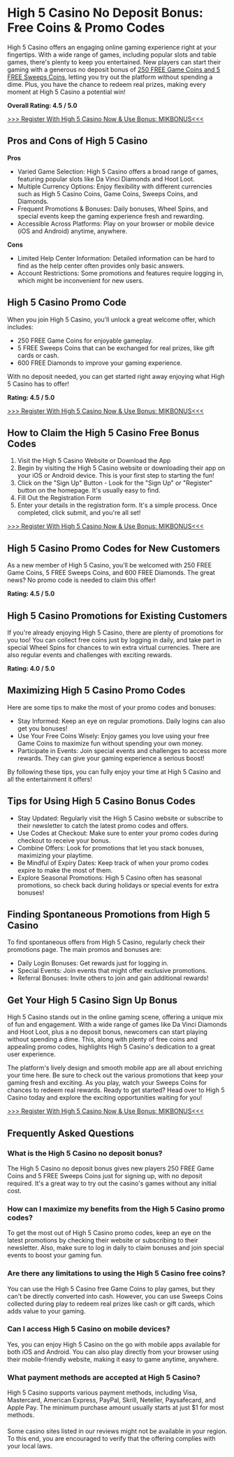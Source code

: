 <h1>High 5 Casino No Deposit Bonus: Free Coins & Promo Codes</h1>

High 5 Casino offers an engaging online gaming experience right at your fingertips. With a wide range of games, including popular slots and table games, there's plenty to keep you entertained. New players can start their gaming with a generous no deposit bonus of <a href="https://affiliates.routy.app/route/77745?affid=3353&ts=5003613?pa=github.com&pb=high_5_casino_no_deposit_bonus:_free_coins_&_promo_codes">250 FREE Game Coins and 5 FREE Sweeps Coins</a>, letting you try out the platform without spending a dime. Plus, you have the chance to redeem real prizes, making every moment at High 5 Casino a potential win!

<b>Overall Rating: 4.5 / 5.0</b>

<a href="https://affiliates.routy.app/route/77745?affid=3353&ts=5003613?pa=github.com&pb=high_5_casino_no_deposit_bonus:_free_coins_&_promo_codes">>>> Register With High 5 Casino Now & Use Bonus: MIKBONUS<<<</a>

<h2>Pros and Cons of High 5 Casino</h2>

<b>Pros</b>
<ul>
<li>Varied Game Selection: High 5 Casino offers a broad range of games, featuring popular slots like Da Vinci Diamonds and Hoot Loot.</li>
<li>Multiple Currency Options: Enjoy flexibility with different currencies such as High 5 Casino Coins, Game Coins, Sweeps Coins, and Diamonds.</li>
<li>Frequent Promotions & Bonuses: Daily bonuses, Wheel Spins, and special events keep the gaming experience fresh and rewarding.</li>
<li>Accessible Across Platforms: Play on your browser or mobile device (iOS and Android) anytime, anywhere.</li>
</ul>
<b>Cons</b>
<ul>
<li>Limited Help Center Information: Detailed information can be hard to find as the help center often provides only basic answers.</li>
<li>Account Restrictions: Some promotions and features require logging in, which might be inconvenient for new users.</li>
</ul>
<h2>High 5 Casino Promo Code</h2>

When you join High 5 Casino, you’ll unlock a great welcome offer, which includes:
<ul>
<li>250 FREE Game Coins for enjoyable gameplay.</li>
<li>5 FREE Sweeps Coins that can be exchanged for real prizes, like gift cards or cash.</li>
<li>600 FREE Diamonds to improve your gaming experience.</li>
</ul>
With no deposit needed, you can get started right away enjoying what High 5 Casino has to offer!

<b>Rating: 4.5 / 5.0</b>

<a href="https://affiliates.routy.app/route/77745?affid=3353&ts=5003613?pa=github.com&pb=high_5_casino_no_deposit_bonus:_free_coins_&_promo_codes">>>> Register With High 5 Casino Now & Use Bonus: MIKBONUS<<<</a>

<h2>How to Claim the High 5 Casino Free Bonus Codes</h2>
<ol>
<li>Visit the High 5 Casino Website or Download the App</li>
<li>Begin by visiting the High 5 Casino website or downloading their app on your iOS or Android device. This is your first step to starting the fun!</li>
<li>Click on the "Sign Up" Button - Look for the "Sign Up" or "Register" button on the homepage. It's usually easy to find.</li>
<li>Fill Out the Registration Form</li>
<li>Enter your details in the registration form. It's a simple process. Once completed, click submit, and you're all set!</li>
</ol>

<a href="https://affiliates.routy.app/route/77745?affid=3353&ts=5003613?pa=github.com&pb=high_5_casino_no_deposit_bonus:_free_coins_&_promo_codes">>>> Register With High 5 Casino Now & Use Bonus: MIKBONUS<<<</a>

<h2>High 5 Casino Promo Codes for New Customers</h2>

As a new member of High 5 Casino, you’ll be welcomed with 250 FREE Game Coins, 5 FREE Sweeps Coins, and 600 FREE Diamonds. The great news? No promo code is needed to claim this offer!

<b>Rating: 4.5 / 5.0</b>

<h2>High 5 Casino Promotions for Existing Customers </h2>

If you're already enjoying High 5 Casino, there are plenty of promotions for you too! You can collect free coins just by logging in daily, and take part in special Wheel Spins for chances to win extra virtual currencies. There are also regular events and challenges with exciting rewards.

<b>Rating: 4.0 / 5.0</b>

<h2>Maximizing High 5 Casino Promo Codes </h2>

Here are some tips to make the most of your promo codes and bonuses:
<ul>
<li>Stay Informed: Keep an eye on regular promotions. Daily logins can also get you bonuses!</li>
<li>Use Your Free Coins Wisely: Enjoy games you love using your free Game Coins to maximize fun without spending your own money.</li>
<li>Participate in Events: Join special events and challenges to access more rewards. They can give your gaming experience a serious boost!</li>
</ul>
By following these tips, you can fully enjoy your time at High 5 Casino and all the entertainment it offers!

<h2>Tips for Using High 5 Casino Bonus Codes</h2>
<ul>
<li>Stay Updated: Regularly visit the High 5 Casino website or subscribe to their newsletter to catch the latest promo codes and offers.</li>
<li>Use Codes at Checkout: Make sure to enter your promo codes during checkout to receive your bonus.</li>
<li>Combine Offers: Look for promotions that let you stack bonuses, maximizing your playtime.</li>
<li>Be Mindful of Expiry Dates: Keep track of when your promo codes expire to make the most of them.</li>
<li>Explore Seasonal Promotions: High 5 Casino often has seasonal promotions, so check back during holidays or special events for extra bonuses!</li>
</ul>

<h2>Finding Spontaneous Promotions from High 5 Casino</h2>

To find spontaneous offers from High 5 Casino, regularly check their promotions page. The main promos and bonuses are:
<ul>
<li>Daily Login Bonuses: Get rewards just for logging in.</li>
<li>Special Events: Join events that might offer exclusive promotions.</li>
<li>Referral Bonuses: Invite others to join and gain additional rewards!</li>
</ul>

<h2>Get Your High 5 Casino Sign Up Bonus </h2>

High 5 Casino stands out in the online gaming scene, offering a unique mix of fun and engagement. With a wide range of games like Da Vinci Diamonds and Hoot Loot, plus a no deposit bonus, newcomers can start playing without spending a dime. This, along with plenty of free coins and appealing promo codes, highlights High 5 Casino's dedication to a great user experience.

The platform's lively design and smooth mobile app are all about enriching your time here. Be sure to check out the various promotions that keep your gaming fresh and exciting. As you play, watch your Sweeps Coins for chances to redeem real rewards. Ready to get started? Head over to High 5 Casino today and explore the exciting opportunities waiting for you!

<a href="https://affiliates.routy.app/route/77745?affid=3353&ts=5003613?pa=github.com&pb=high_5_casino_no_deposit_bonus:_free_coins_&_promo_codes">>>> Register With High 5 Casino Now & Use Bonus: MIKBONUS<<<</a>

<h2>Frequently Asked Questions</h2>

<h3>What is the High 5 Casino no deposit bonus? </h3>
The High 5 Casino no deposit bonus gives new players 250 FREE Game Coins and 5 FREE Sweeps Coins just for signing up, with no deposit required. It's a great way to try out the casino's games without any initial cost.
<h3>How can I maximize my benefits from the High 5 Casino promo codes? </h3>
To get the most out of High 5 Casino promo codes, keep an eye on the latest promotions by checking their website or subscribing to their newsletter. Also, make sure to log in daily to claim bonuses and join special events to boost your gaming fun.
<h3>Are there any limitations to using the High 5 Casino free coins? </h3>
You can use the High 5 Casino free Game Coins to play games, but they can't be directly converted into cash. However, you can use Sweeps Coins collected during play to redeem real prizes like cash or gift cards, which adds value to your gaming.
<h3>Can I access High 5 Casino on mobile devices? </h3>
Yes, you can enjoy High 5 Casino on the go with mobile apps available for both iOS and Android. You can also play directly from your browser using their mobile-friendly website, making it easy to game anytime, anywhere.
<h3>What payment methods are accepted at High 5 Casino? </h3>
High 5 Casino supports various payment methods, including Visa, Mastercard, American Express, PayPal, Skrill, Neteller, Paysafecard, and Apple Pay. The minimum purchase amount usually starts at just $1 for most methods.
<h4></h4>
<b></b>Some casino sites listed in our reviews might not be available in your region. To this end, you are encouraged to verify that the offering complies with your local laws.</b>

